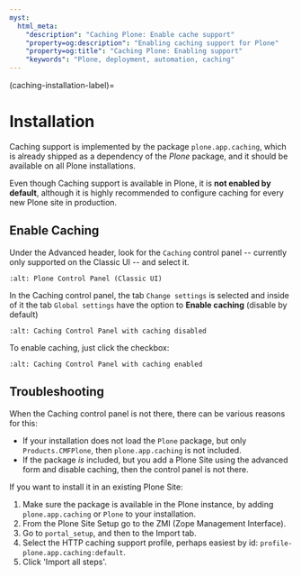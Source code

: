 ```yaml
---
myst:
  html_meta:
    "description": "Caching Plone: Enable cache support"
    "property=og:description": "Enabling caching support for Plone"
    "property=og:title": "Caching Plone: Enabling support"
    "keywords": "Plone, deployment, automation, caching"
---
```


(caching-installation-label)=

# Installation

Caching support is implemented by the package `plone.app.caching`, which is already shipped as a dependency of the *Plone* package, and it should be available on all Plone installations.

Even though Caching support is available in Plone, it is **not enabled by default**, although it is highly recommended to configure caching for every new Plone site in production.

## Enable Caching

Under the Advanced header, look for the `Caching` control panel -- currently only supported on the Classic UI -- and select it.

```{image} /_static/caching/ControlPanel-01.png
:alt: Plone Control Panel (Classic UI)
```

In the Caching control panel, the tab `Change settings` is selected and inside of it the tab `Global settings` have the option to **Enable caching** (disable by default)

```{image} /_static/caching/ControlPanel-02.png
:alt: Caching Control Panel with caching disabled
```

To enable caching, just click the checkbox:

```{image} /_static/caching/ControlPanel-03.png
:alt: Caching Control Panel with caching enabled
```

## Troubleshooting

When the Caching control panel is not there, there can be various reasons for this:

- If your installation does not load the `Plone` package, but only `Products.CMFPlone`, then `plone.app.caching` is not included.
- If the package *is* included, but you add a Plone Site using the advanced form and disable caching, then the control panel is not there.

If you want to install it in an existing Plone Site:

1. Make sure the package is available in the Plone instance, by adding `plone.app.caching` or `Plone` to your installation.
2. From the Plone Site Setup go to the ZMI (Zope Management Interface).
3. Go to ``portal_setup``, and then to the Import tab.
4. Select the HTTP caching support profile, perhaps easiest by id: `profile-plone.app.caching:default`.
5. Click 'Import all steps'.
